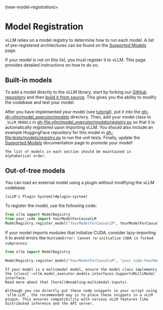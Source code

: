 (new-model-registration)=

# Model Registration

vLLM relies on a model registry to determine how to run each model.
A list of pre-registered architectures can be found on the [Supported Models](#supported-models) page.

If your model is not on this list, you must register it to vLLM.
This page provides detailed instructions on how to do so.

## Built-in models

To add a model directly to the vLLM library, start by forking our [GitHub repository](https://github.com/vllm-project/vllm) and then [build it from source](#build-from-source).
This gives you the ability to modify the codebase and test your model.

After you have implemented your model (see [tutorial](#new-model-basic)), put it into the <gh-dir:vllm/model_executor/models> directory.
Then, add your model class to `_VLLM_MODELS` in <gh-file:vllm/model_executor/models/registry.py> so that it is automatically registered upon importing vLLM.
You should also include an example HuggingFace repository for this model in <gh-file:tests/models/registry.py> to run the unit tests.
Finally, update the [Supported Models](#supported-models) documentation page to promote your model!

```{important}
The list of models in each section should be maintained in alphabetical order.
```

## Out-of-tree models

You can load an external model using a plugin without modifying the vLLM codebase.

```{seealso}
[vLLM's Plugin System](#plugin-system)
```

To register the model, use the following code:

```python
from vllm import ModelRegistry
from your_code import YourModelForCausalLM
ModelRegistry.register_model("YourModelForCausalLM", YourModelForCausalLM)
```

If your model imports modules that initialize CUDA, consider lazy-importing it to avoid errors like `RuntimeError: Cannot re-initialize CUDA in forked subprocess`:

```python
from vllm import ModelRegistry

ModelRegistry.register_model("YourModelForCausalLM", "your_code:YourModelForCausalLM")
```

```{important}
If your model is a multimodal model, ensure the model class implements the {class}`~vllm.model_executor.models.interfaces.SupportsMultiModal` interface.
Read more about that [here](#enabling-multimodal-inputs).
```

```{note}
Although you can directly put these code snippets in your script using `vllm.LLM`, the recommended way is to place these snippets in a vLLM plugin. This ensures compatibility with various vLLM features like distributed inference and the API server.
```
